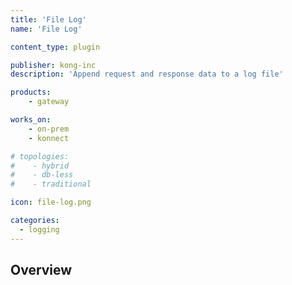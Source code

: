 ```yaml
---
title: 'File Log'
name: 'File Log'

content_type: plugin

publisher: kong-inc
description: 'Append request and response data to a log file'

products:
    - gateway

works_on:
    - on-prem
    - konnect

# topologies:
#    - hybrid
#    - db-less
#    - traditional

icon: file-log.png

categories:
  - logging
---
```


## Overview
